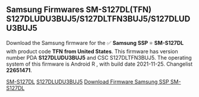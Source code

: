 <h2>Samsung Firmwares SM-S127DL(TFN) S127DLUDU3BUJ5/S127DLTFN3BUJ5/S127DLUDU3BUJ5</h2>
Download the Samsung firmware for the ✅ <strong>Samsung SSP </strong> ⭐ <strong>SM-S127DL</strong> with product code <strong>TFN</strong> <strong> from United States</strong>. This firmware has version number PDA <strong>S127DLUDU3BUJ5</strong> and CSC S127DLTFN3BUJ5. The operating system of this firmware is Android R , with build date 2021-11-25. Changelist <strong>22651471</strong>.


[SM-S127DL](https://samfirm.shop/samsung/model/SM-S127DL)
[S127DLUDU3BUJ5](https://samfirm.shop/samsung/pda/S127DLUDU3BUJ5)
[Download Firmware Samsung SSP SM-S127DL](https://samfirm.shop/samsung/firmware/477483)
